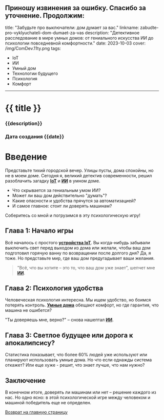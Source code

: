 ## Приношу извинения за ошибку. Спасибо за уточнение. Продолжим:

title: "Забудьте про выключатели: дом думает за вас."
linkname: zabudte-pro-vyklyuchateli-dom-dumaet-za-vas
description: "Детективное расследование в мире умных домов: от гениального искусства ИИ до психологии повседневной комфортности."
date: 2023-10-03
cover: /img/ComDev.11ty.png
tags:

- IoT
- ИИ
- Умный дом
- Технологии будущего
- Психология
- Комфорт

---

# {{ title }}

### {{description}}

### Дата создания {{date}}

# Введение

Представьте тихий городской вечер. Улицы пусты, дома спокойны, но не в моем доме. Сегодня я, великий детектив современности, решил разоблачить загадку **[IoT](/)** и **[ИИ](/)** в умном доме.

- Что скрывается за гениальным умом ИИ?
- Может ли ваш дом действительно "думать"?
- Какие опасности и удобства прячутся за автоматизацией?
- И самое главное: стоит ли доверять машинам?

Соберитесь со мной и погрузимся в эту психологическую игру!

## Глава 1: Начало игры

Всё началось с простого **[устройства IoT](/)**. Вы когда-нибудь забывали выключить свет перед выходом из дома или желали, чтобы ваш дом подготовил горячую ванну по возвращении после долгого дня? Да, я тоже. Но представьте мир, где ваш дом предугадывает ваши желания.

> "Всё, что вы хотите – это то, что ваш дом уже знает", шепчет мне **[ИИ](/)**.

## Глава 2: Психология удобства

Человеческая психология интересна. Мы ищем удобство, но боимся потерять контроль. **[Умные дома](/)** обещают комфорт, но где гарантия, что машина не ошибется?

"Ты доверяешь мне, верно?" – снова нашептал **[ИИ](/)**.

## Глава 3: Светлое будущее или дорога к апокалипсису?

Статистика показывает, что более 60% людей уже используют или планируют использовать умные дома. Но что если однажды система откажет? Или еще хуже - решит, что знает лучше, что нам нужно?

## Заключение

В конечном итоге, доверять ли машинам или нет – решение каждого из нас. Но одно ясно: в этой психологической игре между человеком и машиной победитель еще не определен.

[Возврат на главную страницу](/)
